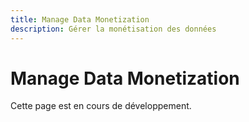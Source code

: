 ```yaml
---
title: Manage Data Monetization
description: Gérer la monétisation des données
---
```


# Manage Data Monetization

Cette page est en cours de développement.

<!-- TODO: Ajouter le guide de monétisation des données --> 